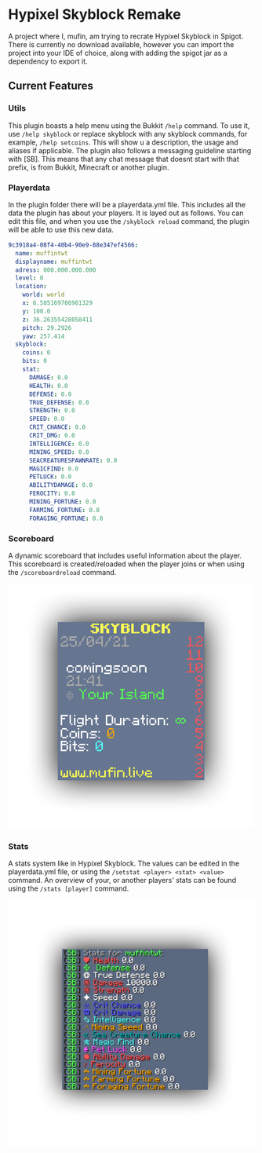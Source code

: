# Hypixel Skyblock Remake

A project where I, mufin, am trying to recrate Hypixel Skyblock in Spigot. There is currently no download available, however you can import the project into your IDE of choice, along with adding the spigot jar as a dependency to export it.

## Current Features

### Utils

This plugin boasts a help menu using the Bukkit `/help` command. To use it, use `/help skyblock` or replace skyblock with any skyblock commands, for example, `/help setcoins`. This will show u a description, the usage and aliases if applicable. The plugin also follows a messaging guideline starting with [SB]. This means that any chat message that doesnt start with that prefix, is from Bukkit, Minecraft or another plugin.

### Playerdata

In the plugin folder there will be a playerdata.yml file. This includes all the data the plugin has about your players. It is layed out as follows. You can edit this file, and when you use the `/skyblock reload` command, the plugin will be able to use this new data.

```yaml
9c3918a4-08f4-40b4-90e9-88e347ef4566:
  name: muffintwt
  displayname: muffintwt
  adress: 000.000.000.000
  level: 0
  location:
    world: world
    x: 6.585169786981329
    y: 100.0
    z: 36.26355428058411
    pitch: 29.2926
    yaw: 257.414
  skyblock:
    coins: 0
    bits: 0
    stat:
      DAMAGE: 0.0
      HEALTH: 0.0
      DEFENSE: 0.0
      TRUE_DEFENSE: 0.0
      STRENGTH: 0.0
      SPEED: 0.0
      CRIT_CHANCE: 0.0
      CRIT_DMG: 0.0
      INTELLIGENCE: 0.0
      MINING_SPEED: 0.0
      SEACREATURESPAWNRATE: 0.0
      MAGICFIND: 0.0
      PETLUCK: 0.0
      ABILITYDAMAGE: 0.0
      FEROCITY: 0.0
      MINING_FORTUNE: 0.0
      FARMING_FORTUNE: 0.0
      FORAGING_FORTUNE: 0.0

```



### Scoreboard

A dynamic scoreboard that includes useful information about the player. This scoreboard is created/reloaded when the player joins or when using the `/scoreboardreload` command.

![img](./images/scoreboard.png)

### Stats

A stats system like in Hypixel Skyblock. The values can be edited in the playerdata.yml file, or using the `/setstat <player> <stat> <value>` command. An overview of your, or another players' stats can be found using the `/stats [player]` command.

![img](./images/stats.png)